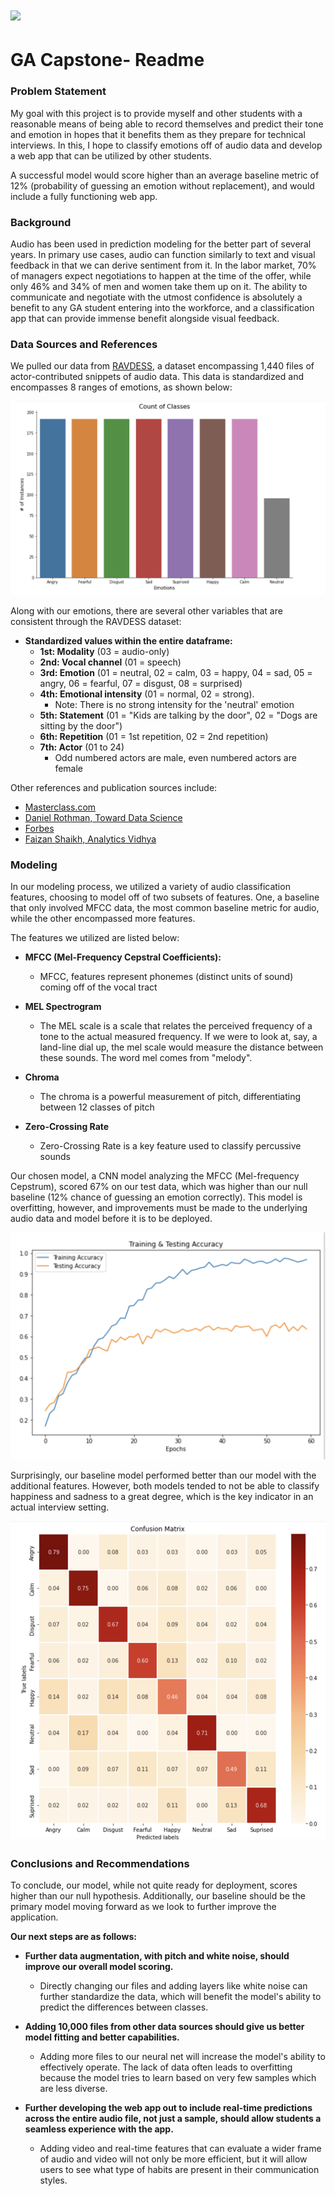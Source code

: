 # ![](https://ga-dash.s3.amazonaws.com/production/assets/logo-9f88ae6c9c3871690e33280fcf557f33.png) 

# GA Capstone- Readme

### Problem Statement

My goal with this project is to provide myself and other students with a reasonable means of being able to record themselves and predict their tone and emotion in hopes that it benefits them as they prepare for technical interviews. In this, I hope to classify emotions off of audio data and develop a web app that can be utilized by other students. 

A successful model would score higher than an average baseline metric of 12% (probability of guessing an emotion without replacement), and would include a fully functioning web app.

### Background

Audio has been used in prediction modeling for the better part of several years. In primary use cases, audio can function similarly to text and visual feedback in that we can derive sentiment from it. In the labor market, 70% of managers expect negotiations to happen at the time of the offer, while only 46% and 34% of men and women take them up on it. The ability to communicate and negotiate with the utmost confidence is absolutely a benefit to any GA student entering into the workforce, and a classification app that can provide immense benefit alongside visual feedback.

### Data Sources and References

We pulled our data from [RAVDESS](https://smartlaboratory.org/ravdess/), a dataset encompassing 1,440 files of actor-contributed snippets of audio data. This data is standardized and encompasses 8 ranges of emotions, as shown below:

![](./Images/count_classes.png)


Along with our emotions, there are several other variables that are consistent through the RAVDESS dataset:

- **Standardized values within the entire dataframe:**
    - **1st:  Modality** (03 = audio-only)
    - **2nd:  Vocal channel** (01 = speech)
    - **3rd:  Emotion** (01 = neutral, 02 = calm, 03 = happy, 04 = sad, 05 = angry, 06 = fearful, 07 = disgust, 08 = surprised)
    - **4th:  Emotional intensity** (01 = normal, 02 = strong). 
        - Note: There is no strong intensity for the 'neutral' emotion
    - **5th:  Statement** (01 = "Kids are talking by the door", 02 = "Dogs are sitting by the door")
    - **6th:  Repetition** (01 = 1st repetition, 02 = 2nd repetition)
    - **7th:  Actor** (01 to 24)
        - Odd numbered actors are male, even numbered actors are female

Other references and publication sources include:

- [Masterclass.com](https://www.masterclass.com/articles/how-to-use-the-7-38-55-rule-to-negotiate-effectively#how-to-use-the-73855-rule-to-negotiate-effectively)
- [Daniel Rothman, Toward Data Science](https://towardsdatascience.com/the-promise-of-ai-in-audio-processing-a7e4996eb2ca)
- [Forbes](https://www.forbes.com/sites/womensmedia/2020/01/08/the-most-critical-reason-you-need-to-negotiate-how-to-do-it-effectively/?sh=f18cd2f30ed5)
- [Faizan Shaikh, Analytics Vidhya](https://www.analyticsvidhya.com/blog/2017/08/audio-voice-processing-deep-learning/)

### Modeling

In our modeling process, we utilized a variety of audio classification features, choosing to model off of two subsets of features. One, a baseline that only involved MFCC data, the most common baseline metric for audio, while the other encompassed more features.

The features we utilized are listed below:

- **MFCC (Mel-Frequency Cepstral Coefficients):** 
    - MFCC, features represent phonemes (distinct units of sound) coming off of the vocal tract
    
- **MEL Spectrogram** 
    - The MEL scale is a scale that relates the perceived frequency of a tone to the actual measured frequency. If we were to look at, say, a land-line dial up, the mel scale would measure the distance between these sounds. The word mel comes from "melody".
    
- **Chroma**
    - The chroma is a powerful measurement of pitch, differentiating between 12 classes of pitch
    
- **Zero-Crossing Rate**
    - Zero-Crossing Rate is a key feature used to classify percussive sounds
    

Our chosen model, a CNN model analyzing the MFCC (Mel-frequency Cepstrum), scored 67% on our test data, which was higher than our null baseline (12% chance of guessing an emotion correctly). This model is overfitting, however, and improvements must be made to the underlying audio data and model before it is to be deployed.

![](./Images/train_and_test.png)

Surprisingly, our baseline model performed better than our model with the additional features. However, both models tended to not be able to classify happiness and sadness to a great degree, which is the key indicator in an actual interview setting.

![](./Images/confusion_matrix.png)

### Conclusions and Recommendations

To conclude, our model, while not quite ready for deployment, scores higher than our null hypothesis. Additionally, our baseline should be the primary model moving forward as we look to further improve the application.

**Our next steps are as follows:**

- **Further data augmentation, with pitch and white noise, should improve our overall model scoring.**
    - Directly changing our files and adding layers like white noise can further standardize the data, which will benefit the model's ability to predict the differences between classes.

- **Adding 10,000 files from other data sources should give us better model fitting and better capabilities.**
    - Adding more files to our neural net will increase the model's ability to effectively operate. The lack of data often leads to overfitting because the model tries to learn based on very few samples which are less diverse.

- **Further developing the web app out to include real-time predictions across the entire audio file, not just a sample, should allow students a seamless experience with the app.**
    - Adding video and real-time features that can evaluate a wider frame of audio and video will not only be more efficient, but it will allow users to see what type of habits are present in their communication styles.
